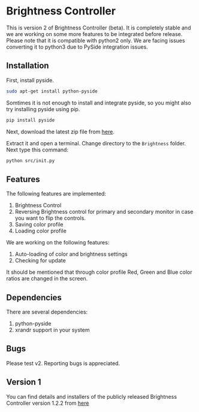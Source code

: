 # Brightness Controller

This is version 2 of Brightness Controller (beta). It is completely stable and we are working on some more features to be integrated before release. Please note that it is compatible with python2 only. We are facing issues converting it to python3 due to PySide integration issues.

## Installation
First, install pyside.

```bash
sudo apt-get install python-pyside
```
Somtimes it is not enough to install and integrate pyside, so you might also try installing pyside using pip.

```bash
pip install pyside
```

Next, download the latest zip file from [here](https://github.com/lordamit/Brightness/archive/master.zip).

Extract it and open a terminal. Change directory to the `Brightness` folder. Next type this command:

```bash
python src/init.py
```

## Features

The following features are implemented:

1. Brightness Control
2. Reversing Brightness control for primary and secondary monitor in case you want to flip the controls.
1. Saving color profile
2. Loading color profile

We are working on the following features:

1. Auto-loading of color and brightness settings
2. Checking for update

It should be mentioned that through color profile Red, Green and Blue color ratios are changed in the screen.

## Dependencies
There are several dependencies:

1. python-pyside
2. xrandr support in your system

## Bugs

Please test v2. Reporting bugs is appreciated.

## Version 1

You can find details and installers of the publicly released Brightness Controller version 1.2.2 from [here](http://lordamit.github.io/Brightness/)
